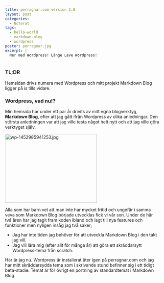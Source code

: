 ```yaml
---
title: perragnar.com version 2.0
layout: post
categories: 
  - Noterat
tags:
  - hello-world
  - markdown-blog
  - wordpress
poster: perragnar.jpg
excerpt: |
  Ner med Wordpress! Länge Leve Wordpress!
---
```

### TL;DR
Hemsidan drivs numera med Wordpress och mitt projekt Markdown Blog ligger på is tills vidare.

### Wordpress, vad nu!?
Min hemsida har under ett par år drivits av mitt egna blogverktyg, <strong>Markdown Blog</strong>, efter att jag gått ifrån Wordpress av olika anledningar. Den största anledningen var att jag ville testa något helt nytt och att jag ville göra verktyget själv.

<img class="size-medium wp-image-31 alignright" src="http://perragnar.com/wp-content/uploads/2016/01/wp-1452985941253-300x225.jpg" alt="wp-1452985941253.jpg" width="300" height="225" />

Alla som har barn vet att man inte har mycket fritid och ungefär i samma veva som Markdown Blog började utvecklas fick vi vår son. Under de här två åren har jag tagit fram koden ibland och lagt till nya features och funktioner men nyligen insåg jag två saker;

- Jag har inte tiden jag behöver för att utveckla Markdown Blog i den takt jag vill.
- Jag vill lära mig (efter allt för många år) att göra ett skräddarsytt Wordpress-tema från scratch.

Här är jag nu. Wordpress är installerat åter igen på perragnar.com och jag har mitt skräddarsydda tema som i skrivande stund befinner sig i ett tidigt beta-stadie. Temat är för övrigt en portning av standardtemat i Markdown Blog.
